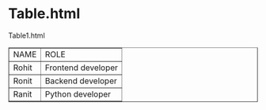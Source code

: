 # Table.html
Table1.html
<!DOCTYPE html>
<html lang="en">
<head>
  <table border= "1" >
    <tr>
    <td>NAME </td>
    <td>ROLE</td>
    </tr>
    <tr>
      <td>Rohit</td>
      <td>Frontend developer </td>
    </tr>
    <tr>
      <td>Ronit</td>
      <td>Backend developer </td>
    </tr>
    <tr>
      <td>Ranit</td>
      <td>
        Python developer 
      </td>
    </tr>
  </table>
</head>

<body>
  
</body>
</html>
